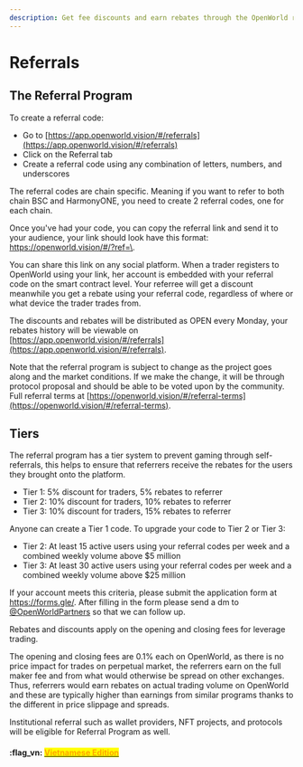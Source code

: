 ```yaml
---
description: Get fee discounts and earn rebates through the OpenWorld referral program
---
```


# Referrals

## The Referral Program

To create a referral code:

* Go to [https://app.openworld.vision/#/referrals](https://app.openworld.vision/#/referrals)
* Click on the Referral tab
* Create a referral code using any combination of letters, numbers, and underscores

The referral codes are chain specific.  Meaning if you want to refer to both chain BSC and HarmonyONE, you need to create 2 referral codes, one for each chain.

Once you've had your code, you can copy the referral link and send it to your audience, your link should look have this format: [https://openworld.vision/#/?ref=\<your code>](https://openworld.vision/#/).

You can share this link on any social platform.  When a trader registers to OpenWorld using your link, her account is embedded with your referral code on the smart contract level.  Your referree will get a discount meanwhile you get a rebate using your referral code, regardless of where or what device the trader trades from.

The discounts and rebates will be distributed as OPEN every Monday, your rebates history will be viewable on [https://app.openworld.vision/#/referrals](https://app.openworld.vision/#/referrals).

Note that the referral program is subject to change as the project goes along and the market conditions.  If we make the change, it will be through protocol proposal and should be able to be voted upon by the community.  Full referral terms at [https://openworld.vision/#/referral-terms](https://openworld.vision/#/referral-terms).

## Tiers

The referral program has a tier system to prevent gaming through self-referrals, this helps to ensure that referrers receive the rebates for the users they brought onto the platform.&#x20;

* Tier 1: 5% discount for traders, 5% rebates to referrer
* Tier 2: 10% discount for traders, 10% rebates to referrer
* Tier 3: 10% discount for traders, 15% rebates to referrer

Anyone can create a Tier 1 code. To upgrade your code to Tier 2 or Tier 3:

* Tier 2: At least 15 active users using your referral codes per week and a combined weekly volume above $5 million
* Tier 3: At least 30 active users using your referral codes per week and a combined weekly volume above $25 million

If your account meets this criteria, please submit the application form at https://forms.gle/. After filling in the form please send a dm to [@OpenWorldPartners](https://t.me/openworldglobal) so that we can follow up.

Rebates and discounts apply on the opening and closing fees for leverage trading.

The opening and closing fees are 0.1% each on OpenWorld, as there is no price impact for trades on perpetual market, the referrers earn on the full maker fee and from what would otherwise be spread on other exchanges.  Thus, referrers would earn rebates on actual trading volume on OpenWorld and these are typically higher than earnings from similar programs thanks to the different in price slippage and spreads.

Institutional referral such as wallet providers, NFT projects, and protocols will be eligible for Referral Program as well.



#### :flag\_vn: [<mark style="color:orange;">Vietnamese Edition</mark>](https://app.gitbook.com/s/tgJISm30WW6z2kncLqvO/)<mark style="color:orange;"></mark>
